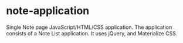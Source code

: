 # note-application

Single Note page JavaScript/HTML/CSS application. 
The
application consists of a Note List application.
It uses jQuery, and Materialize CSS.